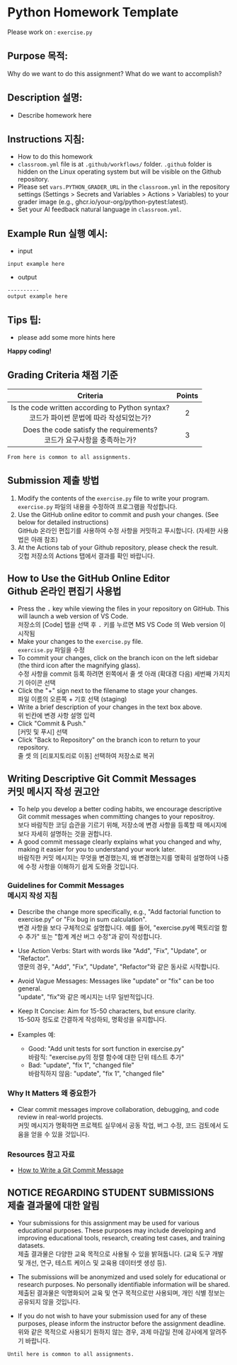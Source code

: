 # Python Homework Template
Please work on : `exercise.py`

## Purpose 목적:

Why do we want to do this assignment? What do we want to accomplish?

## Description 설명:

* Describe homework here

## Instructions 지침:

* How to do this homework
* `classroom.yml` file is at `.github/workflows/` folder. `.github` folder is hidden on the Linux operating system but will be visible on the Github repository.
* Please set `vars.PYTHON_GRADER_URL` in the `classroom.yml` in the repository settings (Settings > Secrets and Variables > Actions > Variables) to your grader image (e.g., ghcr.io/your-org/python-pytest:latest).
* Set your AI feedback natural language in `classroom.yml`.

## Example Run 실행 예시:

* input
```
input example here
```
* output
```
----------
output example here
```

## Tips 팁:

* please add some more hints here

__Happy coding!__

## Grading Criteria 채점 기준

| Criteria | Points |
|:--------:|:------:|
| Is the code written according to Python syntax?<br>코드가 파이썬 문법에 따라 작성되었는가? | 2 |
| Does the code satisfy the requirements?<br>코드가 요구사항을 충족하는가? | 3 |

``From here is common to all assignments.``

## Submission 제출 방법

1. Modify the contents of the `exercise.py` file to write your program.<br>`exercise.py` 파일의 내용을 수정하여 프로그램을 작성합니다.
2. Use the GitHub online editor to commit and push your changes. (See below for detailed instructions)<br>GitHub 온라인 편집기를 사용하여 수정 사항을 커밋하고 푸시합니다. (자세한 사용법은 아래 참조)
3. At the Actions tab of your Github repository, please check the result.<br>깃헙 저장소의 Actions 탭에서 결과를 확인 바랍니다.

## How to Use the GitHub Online Editor<br>Github 온라인 편집기 사용법

* Press the <kbd>.</kbd> key while viewing the files in your repository on GitHub. This will launch a web version of VS Code.<br>저장소의 [Code] 탭을 선택 후 <kbd>.</kbd> 키를 누르면 MS VS Code 의 Web version 이 시작됨
* Make your changes to the `exercise.py` file.<br>`exercise.py` 파일을 수정
* To commit your changes, click on the branch icon on the left sidebar (the third icon after the magnifying glass).<br>수정 사항을 commit 등록 하려면 왼쪽에서 줄 셋 아래 (확대경 다음) 세번째 가지치기 아이콘 선택
* Click the "+" sign next to the filename to stage your changes.<br>파일 이름의 오른쪽 + 기호 선택 (staging)
* Write a brief description of your changes in the text box above.<br>위 빈칸에 변경 사항 설명 입력
* Click "Commit & Push."<br>[커밋 및 푸시] 선택
* Click "Back to Repository" on the branch icon to return to your repository.<br>줄 셋 의 [리포지토리로 이동] 선택하여 저장소로 복귀


## Writing Descriptive Git Commit Messages<br>커밋 메시지 작성 권고안

* To help you develop a better coding habits, we encourage descriptive Git commit messages when committing changes to your repositroy.<br>보다 바람직한 코딩 습관을 기르기 위해, 저장소에 변경 사항을 등록할 때 메시지에 보다 자세히 설명하는 것을 권합니다.
* A good commit message clearly explains what you changed and why, making it easier for you to understand your work later.<br>바람직한 커밋 메시지는 무엇을 변경했는지, 왜 변경했는지를 명확히 설명하여 나중에 수정 사항을 이해하기 쉽게 도와줄 것입니다.

### Guidelines for Commit Messages<br>메시지 작성 지침
* Describe the change more specifically, e.g., "Add factorial function to exercise.py" or "Fix bug in sum calculation".<br>변경 사항을 보다 구체적으로 설명합니다. 예를 들어, "exercise.py에 팩토리얼 함수 추가" 또는 "합계 계산 버그 수정"과 같이 작성합니다.
* Use Action Verbs: Start with words like "Add", "Fix", "Update", or "Refactor".<br>영문의 경우, "Add", "Fix", "Update", "Refactor"와 같은 동사로 시작합니다.

* Avoid Vague Messages: Messages like "update" or "fix" can be too general.<br>"update", "fix"와 같은 메시지는 너무 일반적입니다.

* Keep It Concise: Aim for 15-50 characters, but ensure clarity.<br>15-50자 정도로 간결하게 작성하되, 명확성을 유지합니다.
* Examples 예:
  * Good: "Add unit tests for sort function in exercise.py"<br>바람직: "exercise.py의 정렬 함수에 대한 단위 테스트 추가"
  * Bad: "update", "fix 1", "changed file"<br>바람직하지 않음: "update", "fix 1", "changed file"

### Why It Matters 왜 중요한가
* Clear commit messages improve collaboration, debugging, and code review in real-world projects.<br>커밋 메시지가 명확하면 프로젝트 실무에서 공동 작업, 버그 수정, 코드 검토에서 도움을 얻을 수 있을 것입니다.

### Resources 참고 자료
* [How to Write a Git Commit Message](https://cbea.ms/git-commit/)

## NOTICE REGARDING STUDENT SUBMISSIONS<br>제출 결과물에 대한 알림

* Your submissions for this assignment may be used for various educational purposes. These purposes may include developing and improving educational tools, research, creating test cases, and training datasets.<br>제출 결과물은 다양한 교육 목적으로 사용될 수 있을 밝혀둡니다. (교육 도구 개발 및 개선, 연구, 테스트 케이스 및 교육용 데이터셋 생성 등).

* The submissions will be anonymized and used solely for educational or research purposes. No personally identifiable information will be shared.<br>제출된 결과물은 익명화되어 교육 및 연구 목적으로만 사용되며, 개인 식별 정보는 공유되지 않을 것입니다.

* If you do not wish to have your submission used for any of these purposes, please inform the instructor before the assignment deadline.<br>위와 같은 목적으로 사용되기 원하지 않는 경우, 과제 마감일 전에 강사에게 알려주기 바랍니다.

``Until here is common to all assignments.``

